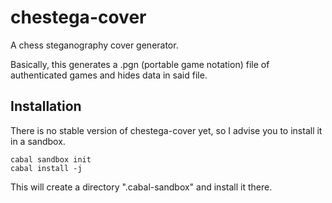 chestega-cover
==============

A chess steganography cover generator.

Basically, this generates a .pgn (portable game notation) file
of authenticated games and hides data in said file.

Installation
------------

There is no stable version of chestega-cover yet,
so I advise you to install it in a sandbox.

    cabal sandbox init
    cabal install -j

This will create a directory ".cabal-sandbox" and install it there.
